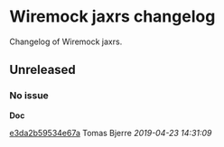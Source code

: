 
 # Wiremock jaxrs changelog

Changelog of Wiremock jaxrs.

## Unreleased
### No issue

**Doc**


[e3da2b59534e67a](https://github.com/tomasbjerre/wiremock-jaxrs/commit/e3da2b59534e67a) Tomas Bjerre *2019-04-23 14:31:09*


 